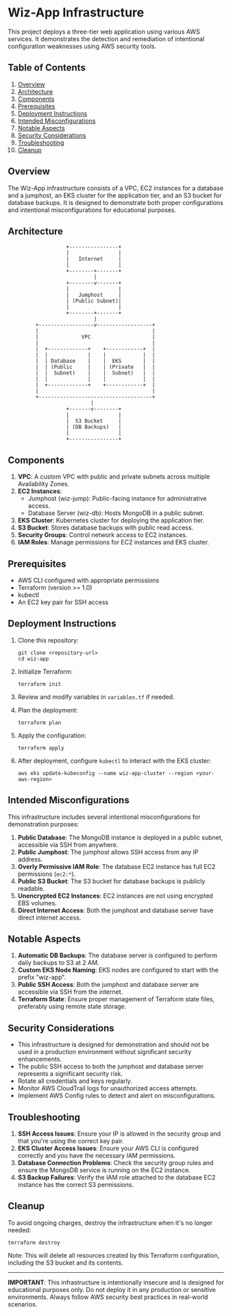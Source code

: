 # Wiz-App Infrastructure

This project deploys a three-tier web application using various AWS services. It demonstrates the detection and remediation of intentional configuration weaknesses using AWS security tools.

## Table of Contents

1. [Overview](#overview)
2. [Architecture](#architecture)
3. [Components](#components)
4. [Prerequisites](#prerequisites)
5. [Deployment Instructions](#deployment-instructions)
6. [Intended Misconfigurations](#intended-misconfigurations)
7. [Notable Aspects](#notable-aspects)
8. [Security Considerations](#security-considerations)
9. [Troubleshooting](#troubleshooting)
10. [Cleanup](#cleanup)

## Overview

The Wiz-App infrastructure consists of a VPC, EC2 instances for a database and a jumphost, an EKS cluster for the application tier, and an S3 bucket for database backups. It is designed to demonstrate both proper configurations and intentional misconfigurations for educational purposes.

## Architecture

```
                   +----------------+
                   |                |
                   |   Internet     |
                   |                |
                   +--------+-------+
                            |
                   +--------v-------+
                   |                |
                   |   Jumphost     |
                   | (Public Subnet)|
                   |                |
                   +--------+-------+
                            |
         +------------------v------------------+
         |                                     |
         |              VPC                    |
         |                                     |
         |  +-------------+    +------------+  |
         |  |             |    |            |  |
         |  | Database    |    |  EKS       |  |
         |  | (Public     |    | (Private   |  |
         |  |  Subnet)    |    |  Subnet)   |  |
         |  |             |    |            |  |
         |  +-------------+    +------------+  |
         |                                     |
         +-------------------------------------+
                           |
                   +-------v--------+
                   |                |
                   |  S3 Bucket     |
                   | (DB Backups)   |
                   |                |
                   +----------------+
```

## Components

1. **VPC**: A custom VPC with public and private subnets across multiple Availability Zones.
2. **EC2 Instances**:
   - Jumphost (wiz-jump): Public-facing instance for administrative access.
   - Database Server (wiz-db): Hosts MongoDB in a public subnet.
3. **EKS Cluster**: Kubernetes cluster for deploying the application tier.
4. **S3 Bucket**: Stores database backups with public read access.
5. **Security Groups**: Control network access to EC2 instances.
6. **IAM Roles**: Manage permissions for EC2 instances and EKS cluster.

## Prerequisites

- AWS CLI configured with appropriate permissions
- Terraform (version >= 1.0)
- kubectl
- An EC2 key pair for SSH access

## Deployment Instructions

1. Clone this repository:
   ```
   git clone <repository-url>
   cd wiz-app
   ```

2. Initialize Terraform:
   ```
   terraform init
   ```

3. Review and modify variables in `variables.tf` if needed.

4. Plan the deployment:
   ```
   terraform plan
   ```

5. Apply the configuration:
   ```
   terraform apply
   ```

6. After deployment, configure `kubectl` to interact with the EKS cluster:
   ```
   aws eks update-kubeconfig --name wiz-app-cluster --region <your-aws-region>
   ```

## Intended Misconfigurations

This infrastructure includes several intentional misconfigurations for demonstration purposes:

1. **Public Database**: The MongoDB instance is deployed in a public subnet, accessible via SSH from anywhere.
2. **Public Jumphost**: The jumphost allows SSH access from any IP address.
3. **Overly Permissive IAM Role**: The database EC2 instance has full EC2 permissions (`ec2:*`).
4. **Public S3 Bucket**: The S3 bucket for database backups is publicly readable.
5. **Unencrypted EC2 Instances**: EC2 instances are not using encrypted EBS volumes.
6. **Direct Internet Access**: Both the jumphost and database server have direct internet access.

## Notable Aspects

1. **Automatic DB Backups**: The database server is configured to perform daily backups to S3 at 2 AM.
2. **Custom EKS Node Naming**: EKS nodes are configured to start with the prefix "wiz-app".
3. **Public SSH Access**: Both the jumphost and database server are accessible via SSH from the internet.
4. **Terraform State**: Ensure proper management of Terraform state files, preferably using remote state storage.

## Security Considerations

- This infrastructure is designed for demonstration and should not be used in a production environment without significant security enhancements.
- The public SSH access to both the jumphost and database server represents a significant security risk.
- Rotate all credentials and keys regularly.
- Monitor AWS CloudTrail logs for unauthorized access attempts.
- Implement AWS Config rules to detect and alert on misconfigurations.

## Troubleshooting

1. **SSH Access Issues**: Ensure your IP is allowed in the security group and that you're using the correct key pair.
2. **EKS Cluster Access Issues**: Ensure your AWS CLI is configured correctly and you have the necessary IAM permissions.
3. **Database Connection Problems**: Check the security group rules and ensure the MongoDB service is running on the EC2 instance.
4. **S3 Backup Failures**: Verify the IAM role attached to the database EC2 instance has the correct S3 permissions.

## Cleanup

To avoid ongoing charges, destroy the infrastructure when it's no longer needed:

```
terraform destroy
```

Note: This will delete all resources created by this Terraform configuration, including the S3 bucket and its contents.

---

**IMPORTANT**: This infrastructure is intentionally insecure and is designed for educational purposes only. Do not deploy it in any production or sensitive environments. Always follow AWS security best practices in real-world scenarios.